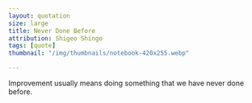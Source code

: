 ```yaml
---
layout: quotation
size: large
title: Never Done Before
attribution: Shigeo Shingo
tags: [quote]
thumbnail: "/img/thumbnails/notebook-420x255.webp"

---
```


Improvement usually means doing something that we have never done before.
